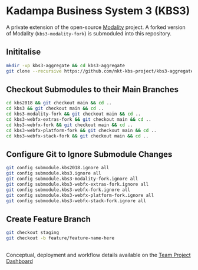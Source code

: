 # Kadampa Business System 3 (KBS3)

A private extension of the open-source [Modality](https://github.com/modalityone/modality) project. A forked version of Modality (`kbs3-modality-fork`) is submoduled into this repository. 


## Inititalise
```sh
mkdir -vp kbs3-aggregate && cd kbs3-aggregate  
git clone --recursive https://github.com/nkt-kbs-project/kbs3-aggregate.git .  
```

## Checkout Submodules to their Main Branches
```sh
cd kbs2018 && git checkout main && cd ..  
cd kbs3 && git checkout main && cd ..  
cd kbs3-modality-fork && git checkout main && cd ..  
cd kbs3-webfx-extras-fork && git checkout main && cd ..  
cd kbs3-webfx-fork && git checkout main && cd ..  
cd kbs3-webfx-platform-fork && git checkout main && cd ..
cd kbs3-webfx-stack-fork && git checkout main && cd ..  
```

## Configure Git to Ignore Submodule Changes
```sh
git config submodule.kbs2018.ignore all  
git config submodule.kbs3.ignore all
git config submodule.kbs3-modality-fork.ignore all
git config submodule.kbs3-webfx-extras-fork.ignore all
git config submodule.kbs3-webfx-fork.ignore all
git config submodule.kbs3-webfx-platform-fork.ignore all
git config submodule.kbs3-webfx-stack-fork.ignore all  
```

## Create Feature Branch
```sh
git checkout staging
git checkout -b feature/feature-name-here
```

##
Conceptual, deployment and workflow details available on the [Team Project Dashboard](https://sites.google.com/kadampa.net/modality-team/home?authuser=0)
